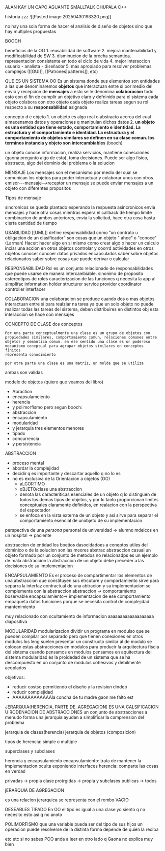 ALAN KAY UN CAPO
AGUANTE SMALLTALK
CHUPALA C++

historia zzz
![[Pasted image 20250430193320.png]]

no hay una sola forma de hacer el analisis de diseño de objetos sino que hay multiples propuestas 

BOOCH

beneficios de la OO
	1. reusabilidad de software
	2. mejora mantenabilidad y modificabilidad de SW
	3. disminucion de la brecha semantica. representacion consistente en todo el ciclo de vida
	4. mejor interaccion usuario - analista - diseñador
	5. mas apropiado para resolver problemas complejos ([[GUI]], [[Patrones|patterns]], etc)


QUE ES UN SISTEMA OO
	Es un sistema donde sus elementos son entidades a las que denominaremos **objetos**
	que interactuan entre si por medio del envio y recepcion de **mensajes** a esto se le denomina **colaboracion**
	todo esto con el fin de cumplir un objetivo claro y defninido para el sistema
	cada objeto colabora con otro objeto
	cada objeto realiza tareas segun su rol respecto a su **responsabilidad** asignada

concepto d e objeto
	1. un objeto es algo real o abstracto acerca del cual almacenamos datos y operaciones q manipulan dichos datos
	2. **un objeto es una entidad que tiene estado, comportamiento e identidad. La estructura y el comportamiento e  identidad. La estructura y el comportamiento de objetos similares se definen en su clase comun. los terminos instancia y objeto son intercambiables** (booch)

un objeto conoce informacion, realiza servicios, mantiene conecciones (gaona pregunto algo de esto), toma decisiones. Puede ser algo fisico, abstracto, algo del dominio del problema o la solucion


MENSAJE
Los mensajes son el mecanismo por medio del cual se comunican los objetos para poder interactuar y colaborar unos con otros.
emisor---mensaje-->receptor
un mensaje se puede enviar mensajes a un objeto con diferentes propositos

Tipos de mensaje

sincronicos
	se queda plantado esperando la respuesta
asincronicos
	envia mensajes y hace otra cosas mientras espera el callback
de tiempo limite
	combinacion de ambos anteriores, envia la solicitud, hace otra cosa hasta cierta cantidad de tiempo



USABILIDAD
	[[UML]] define responsabilidad como "un contrato u obligacion de un clasificador"
	son cosas que un objeto " ahce" o "conoce" (Larman)
	Hacer:
		hacer algo en si mismo como crear algo o hacer un calculo
		inciar una accion en otros objetos
		controlar y coorrd actividades en otros objetos
	conocer
		concoer datos privados encapsulados
		saber sobre objetos relacionados
		saber sobre cosas que puede derivar o calcular

RESPONSABILIDAD
	Rol es un conjunto relacionado de responsabilidades que puede usarse de manera intercambiable. sinonimo de proposito
	estereotipos de roles
		caracterizacion de las funciones q necesita la app
		al simplifac
		information holder
		structurer
		service provider
		coordinator
		controller
		interfacer

COLABORACION
	una colaboracion se produce cuando dos o mas objetos interactuan entre si para realziar na tarea
	ya que un solo objeto no puede realizar todas las tareas del sistema, deben distribuires en distintos obj
	esta interaccion se hace con mensajes

CONCEPTO DE CLASE
	dos conceptos

	Por una parte conceptualmente una clase es un grupo de objetos con propiedades similares, comportamiento comun, relaciones comunes entre objetos y semantica comun. en ese sentido una clase es un poderoso mecanismo coneptual para agrupar objetos similares en conceptos finitos
	representa conocimiento

	por otra parte una clase es una matriz, un molde que se utiliza
ambas son validas

modelo de objetos (quiere que veamos del libro)
- Abraction
-  encapsulameiento
- herencia 
- y polimorfismo
pero segun booch: 
- abstraccion 
- encapsulamiento 
- modularidad 
- y jerarquia
tres elementos menores
- tipado
- concurrencia
- y persistencia



ABSTRACCION
- proceso mental
- abordar la complejidad
- decidir q es importante y descartar aquello q no lo es
- no es exclusiva de la Orientacion a objetos (OO)
	- aLGORTIMO
	- oBJETO/clase
una abstraccion
	- denota las caracteriticas esenciales de un objeto q lo distinguen de todos los demas tipos de objetos, y por lo tanto proporcionan limites conceptuales claramente definidos, en realacion con la perspectiva del espectador
	- se enfoca en la vista externa de un objeto y asi sirve para separar el comportamiento esencial de unobjeto de su implementacion


perspectiva de una *persona*
personal de universidad -> alumno
mdeicos en un hospital -> paciente


abstraccion de entidad
	los boejtos dasocidadoes a coneptos utiles del dominico o de la solucion son las meores abstrac
abstraccion casual
	un objeto formado por un conjunto de metodos no relacionadps es un ejemplo de mala abstraccion
la abstraccion de un objeto debe preceder a las decisiones de su implementacion 


ENCAPSULAMIENTO
	Es el proceso de compartimentar los elementos de una abstraccion que constituyen sus etrcuture y comportamiento
	sirve para separra la interfaz contractual de una abtracion y su implementacion
	se complementa con la abstraccion
		abstraccion -> comportamiento boservable
		encapsulamiento-> implementacion de ese comportamiento
	empaqueta
		datos
		funciones
	porque se necesita
		control de complejidad
		mantenimiento

muy relacionado con ocultamiento de informacion
	aaaaaaaaaaaaaaaaaaa diapositiva


MODULARIDAD
modularizacion
		dividir un programa en modulso que se pueden compilar por separado pero que tienen conexiones en otros modulos
los leng suelen presentar un constructo similar al de modulo
se colocan estas abstracciones en modulos para producir la arquitectura fiscia del sistema
cuando pensamos en modulos pensamos en aquitectura del sistema
modularidad es la proidedad de un sistema que se ha descompuesto en un conjunto de modulos cohesivos y debilmente acoplados

objetivos:
- reducir costso permitiendo el diseño y la revision dindep
- reducir complejidad
-  AAAAAAAAAAAAAla concha de tu madre gaon me falto est


JERARQUIA(HERENCIA, PARTE DE, AGREGACION)
ES UNA CALSIFICACION U RODENACION DE ABSTRACCIONES
un conjunto de abstracciones a menudo forma una jerarquia
ayudan a simplificar la comprension del problema

jerarquia de clases(herencia)
jerarquia de objetos (composicion)

tipos de herencia: simple o multiple

superclases y subclases


herencia y encapsulamiento
 encapsulamiento: trata de mantener la implementacion oculta exponiendo interfaces
 herencia: comparte las cosas en verdad

privadas -> propia clase
protrgidas -> propia y subclases
publicas -> todos


jERARQUIA DE AGREGACION

es una relacion jerarquica
se representa con el rombo VACIO


DESEABLES
TIPADO
En OO el tipo es igual a una clase
yo siento q no necesito esto asi q no anoto

POLIMORFISMO
que una variable pueda ser del tipo de sus hijos 
un operacion puede resolverse de la distinta forma depende de quien la reciba




 

etc etc si no sabes POO anda a leer en otro lado q Gaona no explica muy bien